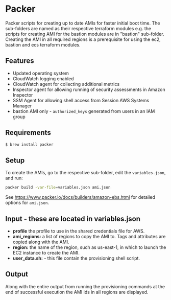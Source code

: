 # Packer
Packer scripts for creating up to date AMIs for faster initial boot time.
The sub-folders are named as their respective terraform modules e.g. the scripts 
for creating AMI for the bastion modules are in "bastion" sub-folder.
Creating the AMI in all required regions is a prerequisite for using the ec2, bastion and ecs terraform modules.

## Features
- Updated operating system 
- CloudWatch logging enabled
- CloudWatch agent for collecting additional metrics
- Inspector agent for allowing running of security assessments in Amazon Inspector
- SSM Agent for allowing shell access from Session AWS Systems Manager
- bastion AMI only - `authorized_keys` generated from users in an IAM group

## Requirements
```bash
$ brew install packer
```

## Setup
To create the AMIs, go to the respective sub-folder, edit the `variables.json`, and run:
```bash
packer build -var-file=variables.json ami.json
```

See https://www.packer.io/docs/builders/amazon-ebs.html for detailed options for `ami.json`.

## Input - these are located in variables.json
- **profile** the profile to use in the shared credentials file for AWS. 
- **ami_regions:** a list of regions to copy the AMI to. Tags and attributes are copied along with the AMI. 
- **region:** the name of the region, such as us-east-1, in which to launch the EC2 instance to create the AMI.
- **user_data.sh:** - this file contain the provisioning shell script.

## Output 
Along with the entire output from running the provisioning commands at the end of successful execution the AMI ids in all regions are displayed.


